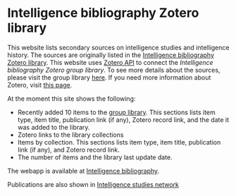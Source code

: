 # Intelligence bibliography Zotero library
This website lists secondary sources on intelligence studies and intelligence history. The sources are originally listed in the [Intelligence bibliography Zotero library](https://www.zotero.org/groups/2514686/intelligence_bibliography). 
This website uses [Zotero API](https://github.com/urschrei/pyzotero) to connect the *Intelligence bibliography Zotero group library*.
To see more details about the sources, please visit the group library [here](https://www.zotero.org/groups/2514686/intelligence_bibliography/library). 
If you need more information about Zotero, visit [this page](https://www.intelligencenetwork.org/zotero).

At the moment this site shows the following:
* Recently added 10 items to the [group library](https://www.zotero.org/groups/2514686/intelligence_bibliography/library). This sections lists item type, item title, publication link (if any), Zotero record link, and the date it was added to the library.
* Zotero links to the library collections
* Items by collection. This sections lists item type, item title, publication link (if any), and Zotero record link.
* The number of items and the library last update date.


The webapp is available at [Intelligence bibliography](https://intelligence.streamlit.app/).

Publications are also shown in [Intelligence studies network](https://www.intelligencenetwork.org/)
